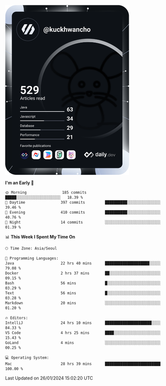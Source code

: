 <a href="https://app.daily.dev/kuckhwancho"><img src="https://github.com/kuckjwi0928/kuckjwi0928/blob/master/devcard.svg" width="400" alt="Kuckjwi Devcard"/></a>

<!--START_SECTION:waka-->
**I'm an Early 🐤** 

```text
🌞 Morning                185 commits         █████░░░░░░░░░░░░░░░░░░░░   18.39 % 
🌆 Daytime                397 commits         ██████████░░░░░░░░░░░░░░░   39.46 % 
🌃 Evening                410 commits         ██████████░░░░░░░░░░░░░░░   40.76 % 
🌙 Night                  14 commits          ░░░░░░░░░░░░░░░░░░░░░░░░░   01.39 % 
```


📊 **This Week I Spent My Time On** 

```text
🕑︎ Time Zone: Asia/Seoul

💬 Programming Languages: 
Java                     22 hrs 40 mins      ████████████████████░░░░░   79.08 % 
Docker                   2 hrs 37 mins       ██░░░░░░░░░░░░░░░░░░░░░░░   09.15 % 
Bash                     56 mins             █░░░░░░░░░░░░░░░░░░░░░░░░   03.29 % 
Text                     56 mins             █░░░░░░░░░░░░░░░░░░░░░░░░   03.28 % 
Markdown                 20 mins             ░░░░░░░░░░░░░░░░░░░░░░░░░   01.20 % 

🔥 Editors: 
IntelliJ                 24 hrs 10 mins      █████████████████████░░░░   84.33 % 
VS Code                  4 hrs 25 mins       ████░░░░░░░░░░░░░░░░░░░░░   15.43 % 
GoLand                   4 mins              ░░░░░░░░░░░░░░░░░░░░░░░░░   00.25 % 

💻 Operating System: 
Mac                      28 hrs 39 mins      █████████████████████████   100.00 % 
```


 Last Updated on 26/01/2024 15:02:20 UTC
<!--END_SECTION:waka-->
